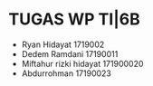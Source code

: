 # TUGAS WP TI|6B

- Ryan Hidayat  1719002
- Dedem Ramdani 17190011
- Miftahur rizki hidayat  171900020
- Abdurrohman 17190023
